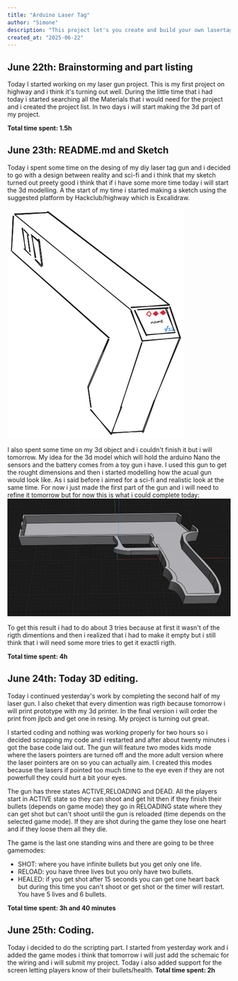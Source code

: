 ```yaml
---
title: "Arduino Laser Tag"
author: "Simone"
description: "This project let's you create and build your own lasertag gun at home and play with your friends."
created_at: "2025-06-22"
---
```


## June 22th: Brainstorming and part listing

Today I started working on my laser gun project. This is my first project on highway and i think it's turning out well.
During the little time that i had today i started searching all the Materials that i would need for the project and i created the project list.
In two days i will start making the 3d part of my project.

**Total time spent: 1.5h**

## June 23th: README.md and Sketch

Today i spent some time on the desing of my diy laser tag gun and i decided to go with a design between reality and sci-fi and i think that my sketch turned out preety good i think that if i have some more time today i will start the 3d modelling. 
A the start of my time i started making a sketch using the suggested platform by Hackclub/highway which is Excalidraw.

<img src="./Images/sketch.png" width="400"/>


I also spent some time on my 3d object and i couldn't finish it but i will tomorrow.
My idea for the 3d model which will hold the arduino Nano the sensors and the battery comes from a toy gun i have. I used this gun to get the rought dimensions and then i started modelling how the acual gun would look like.
As i said before i aimed for a sci-fi and realistic look at the same time. For now i just made the first part of the gun and i will need to refine it tomorrow but for now this is what i could complete today:
![image](./Images/3DdesignV1.png)

To get this result i had to do about 3 tries because at first it wasn't of the rigth dimentions and then i realized that i had to make it empty but i still think that i will need some more tries to get it exactli rigth.

**Total time spent: 4h**

## June 24th: Today 3D editing.

Today i continued yesterday's work by completing the second half of my laser gun. I also cheket that every dimention was rigth because tomorrow i will print prototype with my 3d printer.
In the final version i will order the print from jlpcb and get one in resing.
My project is turning out great.

I started coding and nothing was working properly for two hours so i decided scrapping my code and i restarted and after about twenty minutes i got the base code laid out.
The gun will feature two modes kids mode where the lasers pointers are turned off and the more adult version where the laser pointers are on so you can actually aim.
I created this modes because the lasers if pointed too much time to the eye even if they are not powerfull they could hurt a bit your eyes.

The gun has three states ACTIVE,RELOADING and DEAD. All the players start in ACTIVE state so they can shoot and get hit then if they finish their bullets (depends on game mode) they go in RELOADING state where they can get shot but can't shoot until the gun is reloaded (time depends on the selected game mode). If they are shot during the game they lose one heart and if they loose them all they die.

The game is the last one standing wins and there are going to be three gamemodes:
 - SHOT: where you have infinite bullets but you get only one life.
 - RELOAD: you have three lives but you only have two bullets.
 - HEALED: if you get shot after 15 seconds you can get one heart back but during this time you can't shoot or get shot or the timer will restart. You have 5 lives and 6 bullets.

**Total time spent: 3h and 40 minutes**

## June 25th: Coding.

Today i decided to do the scripting part. I started from yesterday work and i added the game modes i think that tomorrow i will just add the schemaic for the wiring and i will submit my project.
Today i also added support for the screen letting players know of their bullets/health.
**Total time spent: 2h**


